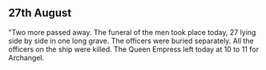 ## 27th August

"Two more passed away. The funeral of the men took place today, 27 lying side by side in one long grave. The officers were buried separately. All the officers on the ship were killed. The Queen Empress left today at 10 to 11 for Archangel.